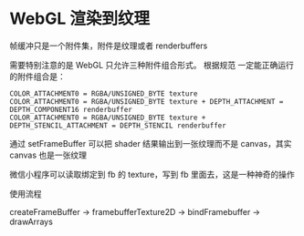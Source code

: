 # WebGL 渲染到纹理

帧缓冲只是一个附件集，附件是纹理或者 renderbuffers

需要特别注意的是 WebGL 只允许三种附件组合形式。 根据规范 一定能正确运行的附件组合是：

    COLOR_ATTACHMENT0 = RGBA/UNSIGNED_BYTE texture
    COLOR_ATTACHMENT0 = RGBA/UNSIGNED_BYTE texture + DEPTH_ATTACHMENT = DEPTH_COMPONENT16 renderbuffer
    COLOR_ATTACHMENT0 = RGBA/UNSIGNED_BYTE texture + DEPTH_STENCIL_ATTACHMENT = DEPTH_STENCIL renderbuffer

通过 setFrameBuffer 可以把 shader 结果输出到一张纹理而不是 canvas，其实 canvas 也是一张纹理

微信小程序可以读取绑定到 fb 的 texture，写到 fb 里面去，这是一种神奇的操作

使用流程

createFrameBuffer -> framebufferTexture2D -> bindFramebuffer -> drawArrays



